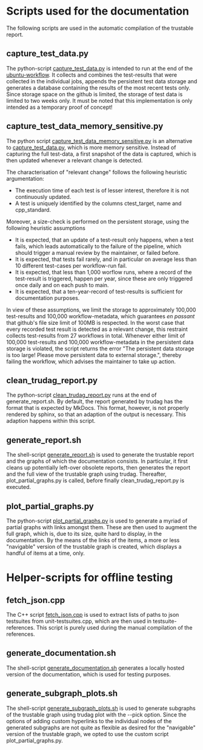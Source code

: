 # Scripts used for the documentation

The following scripts are used in the automatic compilation of the trustable report.

## capture_test_data.py

The python-script [capture_test_data.py](capture_test_data.py) is intended to run at the end of the [ubuntu-workflow](../../.github/workflows/ubuntu.yml). It collects and combines the test-results that were collected in the individual jobs, appends the persistent test data storage and generates a database containing the results of the most recent tests only. Since storage space on the github is limited, the storage of test data is limited to two weeks only. It must be noted that this implementation is only intended as a temporary proof of concept!

## capture_test_data_memory_sensitive.py

The python script [capture_test_data_memory_sensitive.py](capture_test_data_memory_sensitive.py) is an alternative to [capture_test_data.py](capture_test_data.py), which is more memory sensitive. 
Instead of capturing the full test-data, a first snapshot of the data is captured, which is then updated whenever a relevant change is detected.

The characterisation of "relevant change" follows the following heuristic argumentation: 

* The execution time of each test is of lesser interest, therefore it is not continuously updated.
* A test is uniquely identified by the columns ctest_target, name and cpp_standard.

Moreover, a size-check is performed on the persistent storage, using the following heuristic assumptions 

* It is expected, that an update of a test-result only happens, when a test fails, which leads automatically to the failure of the pipeline, which should trigger a manual review by the maintainer, or failed before.
* It is expected, that tests fail rarely, and in particular on average less than 10 different test-cases per workflow-run fail.
* It is expected, that less than 1,000 worflow runs, where a record of the test-result is triggered, happen per year, since these are only triggered once daily and on each push to main.
* It is expected, that a ten-year-record of test-results is sufficient for documentation purposes.

In view of these assumptions, we limit the storage to approximately 100,000 test-results and 100,000 workflow-metadata, which guarantees *en passant* that github's file size limit of 100MB is respected.
In the worst case that every recorded test result is detected as a relevant change, this restraint collects test-results from 27 workflows in total.
Whenever either limit of 100,000 test-results and 100,000 workflow-metadata in the persistent data storage is violated, the script returns the error "The persistent data storage is too large! Please move persistent data to external storage.", thereby failing the workflow, which advises the maintainer to take up action.

## clean_trudag_report.py

The python-script [clean_trudag_report.py](clean_trudag_report.py) runs at the end of generate_report.sh.
By default, the report generated by trudag has the format that is expected by MkDocs.
This format, however, is not properly rendered by sphinx, so that an adaption of the output is necessary.
This adaption happens within this script.

## generate_report.sh

The shell-script [generate_report.sh](generate_report.sh) is used to generate the trustable report and the graphs of which the documentation consists.
In particular, it first cleans up potentially left-over obsolete reports, then generates the report and the full view of the trustable graph using trudag.
Thereafter, plot_partial_graphs.py is called, before finally clean_trudag_report.py is executed.

## plot_partial_graphs.py

The python-script [plot_partial_graphs.py](plot_partial_graphs.py) is used to generate a myriad of partial graphs with links amongst them.
These are then used to augment the full graph, which is, due to its size, quite hard to display, in the documentation.
By the means of the links of the items, a more or less \"navigable\" version of the trustable graph is created, which displays a handful of items at a time, only.

# Helper-scripts for offline testing

## fetch_json.cpp

The C++ script [fetch_json.cpp](fetch_json.cpp) is used to extract lists of paths to json testsuites from unit-testsuites.cpp, which are then used in testsuite-references. This script is purely used during the manual compilation of the references.

## generate_documentation.sh

The shell-script [generate_documentation.sh](generate_documentation.sh) generates a locally hosted version of the documentation, which is used for testing purposes.

## generate_subgraph_plots.sh

The shell-script [generate_subgraph_plots.sh](generate_subgraph_plots.sh) is used to generate subgraphs of the trustable graph using trudag plot with the --pick option. 
Since the options of adding custom hyperlinks to the individual nodes of the generated subgraphs are not quite as flexible as desired for the \"navigable\" version of the trustable graph, we opted to use the custom script plot_partial_graphs.py.
